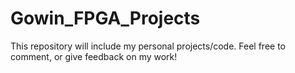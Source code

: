 # Gowin_FPGA_Projects

This repository will include my personal projects/code. Feel free to comment, or give feedback on my work!
